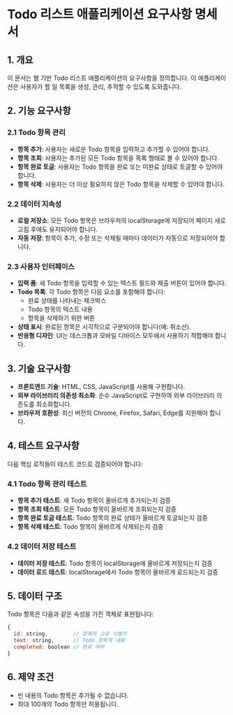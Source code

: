 # Todo 리스트 애플리케이션 요구사항 명세서

## 1. 개요
이 문서는 웹 기반 Todo 리스트 애플리케이션의 요구사항을 정의합니다. 이 애플리케이션은 사용자가 할 일 목록을 생성, 관리, 추적할 수 있도록 도와줍니다.

## 2. 기능 요구사항

### 2.1 Todo 항목 관리
- **항목 추가**: 사용자는 새로운 Todo 항목을 입력하고 추가할 수 있어야 합니다.
- **항목 조회**: 사용자는 추가된 모든 Todo 항목을 목록 형태로 볼 수 있어야 합니다.
- **항목 완료 토글**: 사용자는 Todo 항목을 완료 또는 미완료 상태로 토글할 수 있어야 합니다.
- **항목 삭제**: 사용자는 더 이상 필요하지 않은 Todo 항목을 삭제할 수 있어야 합니다.

### 2.2 데이터 지속성
- **로컬 저장소**: 모든 Todo 항목은 브라우저의 localStorage에 저장되어 페이지 새로고침 후에도 유지되어야 합니다.
- **자동 저장**: 항목이 추가, 수정 또는 삭제될 때마다 데이터가 자동으로 저장되어야 합니다.

### 2.3 사용자 인터페이스
- **입력 폼**: 새 Todo 항목을 입력할 수 있는 텍스트 필드와 제출 버튼이 있어야 합니다.
- **Todo 목록**: 각 Todo 항목은 다음 요소를 포함해야 합니다:
  - 완료 상태를 나타내는 체크박스
  - Todo 항목의 텍스트 내용
  - 항목을 삭제하기 위한 버튼
- **상태 표시**: 완료된 항목은 시각적으로 구분되어야 합니다(예: 취소선).
- **반응형 디자인**: UI는 데스크톱과 모바일 디바이스 모두에서 사용하기 적합해야 합니다.

## 3. 기술 요구사항
- **프론트엔드 기술**: HTML, CSS, JavaScript를 사용해 구현합니다.
- **외부 라이브러리 의존성 최소화**: 순수 JavaScript로 구현하여 외부 라이브러리 의존도를 최소화합니다.
- **브라우저 호환성**: 최신 버전의 Chrome, Firefox, Safari, Edge를 지원해야 합니다.

## 4. 테스트 요구사항
다음 핵심 로직들이 테스트 코드로 검증되어야 합니다:

### 4.1 Todo 항목 관리 테스트
- **항목 추가 테스트**: 새 Todo 항목이 올바르게 추가되는지 검증
- **항목 조회 테스트**: 모든 Todo 항목이 올바르게 조회되는지 검증
- **항목 완료 토글 테스트**: Todo 항목의 완료 상태가 올바르게 토글되는지 검증
- **항목 삭제 테스트**: Todo 항목이 올바르게 삭제되는지 검증

### 4.2 데이터 저장 테스트
- **데이터 저장 테스트**: Todo 항목이 localStorage에 올바르게 저장되는지 검증
- **데이터 로드 테스트**: localStorage에서 Todo 항목이 올바르게 로드되는지 검증

## 5. 데이터 구조
Todo 항목은 다음과 같은 속성을 가진 객체로 표현됩니다:
```javascript
{
  id: string,        // 항목의 고유 식별자
  text: string,      // Todo 항목의 내용
  completed: boolean // 완료 여부
}
```

## 6. 제약 조건
- 빈 내용의 Todo 항목은 추가될 수 없습니다.
- 최대 100개의 Todo 항목만 허용됩니다. 